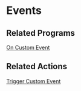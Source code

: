 # Events

## Related Programs

[On Custom Event](../reference.md#on-custom-event)

## Related Actions

[Trigger Custom Event](../reference.md#trigger-custom-event)

